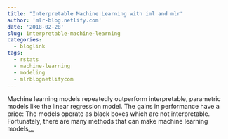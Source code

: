 ```yaml
---
title: "Interpretable Machine Learning with iml and mlr"
author: 'mlr-blog.netlify.com'
date: '2018-02-28'
slug: interpretable-machine-learning
categories:
  - bloglink
tags:
  - rstats
  - machine-learning
  - modeling
  - mlrblognetlifycom
---
```


Machine learning models repeatedly outperform interpretable, parametric models like the linear regression model. The gains in performance have a price: The models operate as black boxes which are not interpretable. Fortunately, there are many methods that can make machine learning models[... <i class="fas fa-external-link-alt"></i>](https://mlr-blog.netlify.com/post/2018-04-30-interpretable-machine-learning-iml-and-mlr/)

